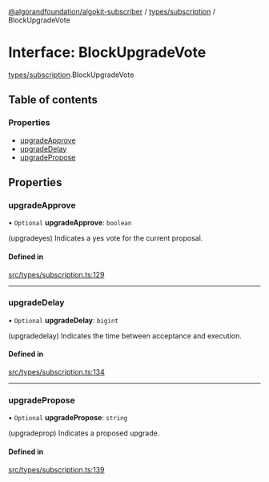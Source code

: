 [@algorandfoundation/algokit-subscriber](../README.md) / [types/subscription](../modules/types_subscription.md) / BlockUpgradeVote

# Interface: BlockUpgradeVote

[types/subscription](../modules/types_subscription.md).BlockUpgradeVote

## Table of contents

### Properties

- [upgradeApprove](types_subscription.BlockUpgradeVote.md#upgradeapprove)
- [upgradeDelay](types_subscription.BlockUpgradeVote.md#upgradedelay)
- [upgradePropose](types_subscription.BlockUpgradeVote.md#upgradepropose)

## Properties

### upgradeApprove

• `Optional` **upgradeApprove**: `boolean`

(upgradeyes) Indicates a yes vote for the current proposal.

#### Defined in

[src/types/subscription.ts:129](https://github.com/algorandfoundation/algokit-subscriber-ts/blob/main/src/types/subscription.ts#L129)

___

### upgradeDelay

• `Optional` **upgradeDelay**: `bigint`

(upgradedelay) Indicates the time between acceptance and execution.

#### Defined in

[src/types/subscription.ts:134](https://github.com/algorandfoundation/algokit-subscriber-ts/blob/main/src/types/subscription.ts#L134)

___

### upgradePropose

• `Optional` **upgradePropose**: `string`

(upgradeprop) Indicates a proposed upgrade.

#### Defined in

[src/types/subscription.ts:139](https://github.com/algorandfoundation/algokit-subscriber-ts/blob/main/src/types/subscription.ts#L139)

